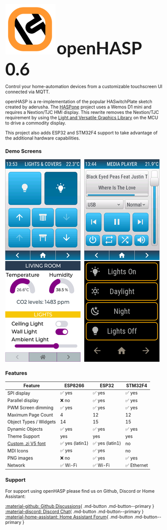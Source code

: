 <img src="assets/images/logo.png" style="width:10rem"></img>
<span style="font-family: 'Lato', 'Arial', helvetica;  font-size: 400%; font-weight: bold">openHASP 0.6<span>

Control your home-automation devices from a customizable touchscreen UI connected via MQTT.

openHASP is a re-implementation of the popular HASwitchPlate sketch created by aderusha.
The [HASPone][1] project uses a Wemos D1 mini and requires a Nextion/TJC HMI display.
This rewrite removes the Nextion/TJC requirement by using the [Light and Versatile Graphics Library][2]
on the MCU to drive a commodity display.

This project also adds ESP32 and STM32F4 support to take advantage of the additional hardware capabilities.

### Demo Screens

[![screenshot](assets/images/screenshots/demo_switches_covers.png)](integrations/home-assistant/sampl_conf#some-basic-controls) &nbsp; 
[![screenshot](assets/images/screenshots/demo_mediaplayer.png)](integrations/home-assistant/sampl_conf#media-player) &nbsp;     
[![Screenshot](assets/images/screenshots/lanbon.png)](integrations/examples/example-dashui.md) &nbsp;
[![Screenshot](assets/images/screenshots/demo_jaffa1.png)](integrations/openhab/integration_openhab.md) &nbsp; 

### Features

| Feature                 | ESP8266 | ESP32   | STM32F4
|-------------------------|---------|---------|----------
| SPI display             | :white_check_mark: yes | :white_check_mark: yes | :white_check_mark: yes
| Parallel display        | :x: no | :white_check_mark: yes | :white_check_mark: yes
| PWM Screen dimming      | :white_check_mark: yes | :white_check_mark: yes | :white_check_mark: yes
| Maximum Page Count      | 4       | 12 | 12
| Object Types / Widgets  | 14      | 15 | 15
| Dynamic Objects         | :white_check_mark: yes | :white_check_mark: yes | :white_check_mark: yes
| Theme Support           | yes     | yes     | yes
| [Custom .zi V5 font][4] | :white_check_mark: yes (latin1) | :white_check_mark: yes (latin1) | no
| MDI Icons               | :white_check_mark: yes | :white_check_mark: yes | no
| PNG images              | :x: no | :white_check_mark: yes | :white_check_mark: yes
| Network                 | :white_check_mark: Wi-Fi | :white_check_mark: Wi-Fi | :white_check_mark: Ethernet

### Support

For support using openHASP please find us on Github, Discord or Home Assistant:

[:material-github: Github Discussions][3]{ .md-button .md-button--primary }
[:material-discord: Discord Chat][5]{ .md-button .md-button--primary }
[:material-home-assistant: Home Assistant Forum][6]{ .md-button .md-button--primary }


[1]: https://github.com/HASwitchPlate/HASPone
[2]: https://github.com/lvgl/lvgl
[3]: https://github.com/HASwitchPlate/openHASP/discussions
[4]: https://github.com/fvanroie/HMI-Font-Pack/releases
[5]: https://discord.gg/VCWyuhF
[6]: https://community.home-assistant.io/t/openhasp-an-mqtt-driven-touchscreen-scene-controller/300853